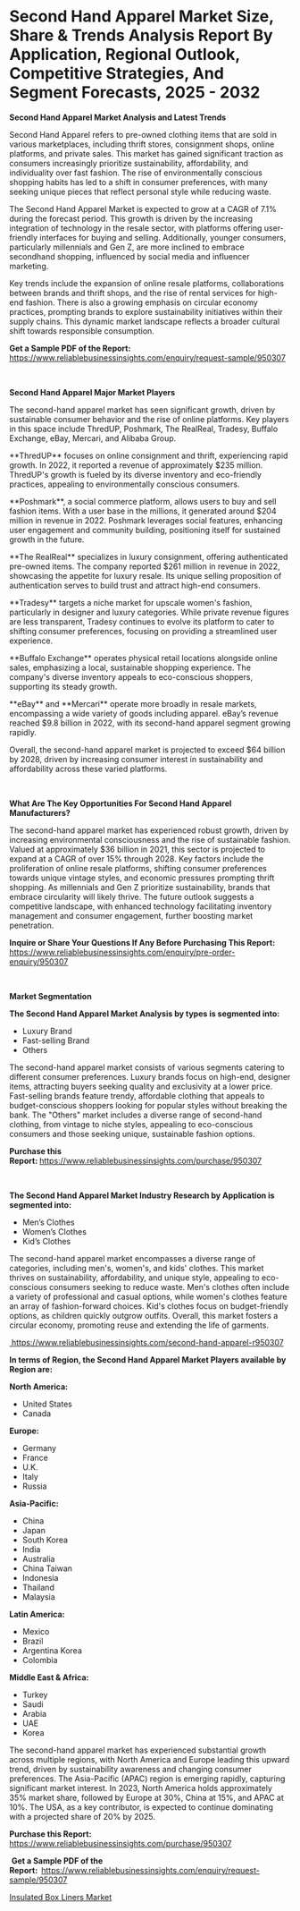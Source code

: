 <p><h1>Second Hand Apparel Market Size, Share & Trends Analysis Report By Application, Regional Outlook, Competitive Strategies, And Segment Forecasts, 2025 - 2032</h1></p><p><strong>Second Hand Apparel Market Analysis and Latest Trends</strong></p>
<p><p>Second Hand Apparel refers to pre-owned clothing items that are sold in various marketplaces, including thrift stores, consignment shops, online platforms, and private sales. This market has gained significant traction as consumers increasingly prioritize sustainability, affordability, and individuality over fast fashion. The rise of environmentally conscious shopping habits has led to a shift in consumer preferences, with many seeking unique pieces that reflect personal style while reducing waste.</p><p>The Second Hand Apparel Market is expected to grow at a CAGR of 7.1% during the forecast period. This growth is driven by the increasing integration of technology in the resale sector, with platforms offering user-friendly interfaces for buying and selling. Additionally, younger consumers, particularly millennials and Gen Z, are more inclined to embrace secondhand shopping, influenced by social media and influencer marketing.</p><p>Key trends include the expansion of online resale platforms, collaborations between brands and thrift shops, and the rise of rental services for high-end fashion. There is also a growing emphasis on circular economy practices, prompting brands to explore sustainability initiatives within their supply chains. This dynamic market landscape reflects a broader cultural shift towards responsible consumption.</p></p>
<p><strong>Get a Sample PDF of the Report:&nbsp;</strong> <a href="https://www.reliablebusinessinsights.com/enquiry/request-sample/950307?utm_campaign=2111&utm_medium=2&utm_source=Github&utm_content=ia&utm_term=05032025&utm_id=second-hand-apparel">https://www.reliablebusinessinsights.com/enquiry/request-sample/950307</a></p>
<p>&nbsp;</p>
<p><strong>Second Hand Apparel Major Market Players</strong></p>
<p><p>The second-hand apparel market has seen significant growth, driven by sustainable consumer behavior and the rise of online platforms. Key players in this space include ThredUP, Poshmark, The RealReal, Tradesy, Buffalo Exchange, eBay, Mercari, and Alibaba Group.</p><p>**ThredUP** focuses on online consignment and thrift, experiencing rapid growth. In 2022, it reported a revenue of approximately $235 million. ThredUP's growth is fueled by its diverse inventory and eco-friendly practices, appealing to environmentally conscious consumers.</p><p>**Poshmark**, a social commerce platform, allows users to buy and sell fashion items. With a user base in the millions, it generated around $204 million in revenue in 2022. Poshmark leverages social features, enhancing user engagement and community building, positioning itself for sustained growth in the future.</p><p>**The RealReal** specializes in luxury consignment, offering authenticated pre-owned items. The company reported $261 million in revenue in 2022, showcasing the appetite for luxury resale. Its unique selling proposition of authentication serves to build trust and attract high-end consumers.</p><p>**Tradesy** targets a niche market for upscale women's fashion, particularly in designer and luxury categories. While private revenue figures are less transparent, Tradesy continues to evolve its platform to cater to shifting consumer preferences, focusing on providing a streamlined user experience.</p><p>**Buffalo Exchange** operates physical retail locations alongside online sales, emphasizing a local, sustainable shopping experience. The company's diverse inventory appeals to eco-conscious shoppers, supporting its steady growth.</p><p>**eBay** and **Mercari** operate more broadly in resale markets, encompassing a wide variety of goods including apparel. eBay’s revenue reached $9.8 billion in 2022, with its second-hand apparel segment growing rapidly. </p><p>Overall, the second-hand apparel market is projected to exceed $64 billion by 2028, driven by increasing consumer interest in sustainability and affordability across these varied platforms.</p></p>
<p>&nbsp;</p>
<p><strong>What Are The Key Opportunities For Second Hand Apparel Manufacturers?</strong></p>
<p><p>The second-hand apparel market has experienced robust growth, driven by increasing environmental consciousness and the rise of sustainable fashion. Valued at approximately $36 billion in 2021, this sector is projected to expand at a CAGR of over 15% through 2028. Key factors include the proliferation of online resale platforms, shifting consumer preferences towards unique vintage styles, and economic pressures prompting thrift shopping. As millennials and Gen Z prioritize sustainability, brands that embrace circularity will likely thrive. The future outlook suggests a competitive landscape, with enhanced technology facilitating inventory management and consumer engagement, further boosting market penetration.</p></p>
<p><strong>Inquire or Share Your Questions If Any Before Purchasing This Report:</strong> <a href="https://www.reliablebusinessinsights.com/enquiry/pre-order-enquiry/950307?utm_campaign=2111&utm_medium=2&utm_source=Github&utm_content=ia&utm_term=05032025&utm_id=second-hand-apparel">https://www.reliablebusinessinsights.com/enquiry/pre-order-enquiry/950307</a></p>
<p>&nbsp;</p>
<p><strong>Market Segmentation</strong></p>
<p><strong>The Second Hand Apparel Market Analysis by types is segmented into:</strong></p>
<p><ul><li>Luxury Brand</li><li>Fast-selling Brand</li><li>Others</li></ul></p>
<p><p>The second-hand apparel market consists of various segments catering to different consumer preferences. Luxury brands focus on high-end, designer items, attracting buyers seeking quality and exclusivity at a lower price. Fast-selling brands feature trendy, affordable clothing that appeals to budget-conscious shoppers looking for popular styles without breaking the bank. The "Others" market includes a diverse range of second-hand clothing, from vintage to niche styles, appealing to eco-conscious consumers and those seeking unique, sustainable fashion options.</p></p>
<p><strong>Purchase this Report:&nbsp;</strong><a href="https://www.reliablebusinessinsights.com/purchase/950307?utm_campaign=2111&utm_medium=2&utm_source=Github&utm_content=ia&utm_term=05032025&utm_id=second-hand-apparel">https://www.reliablebusinessinsights.com/purchase/950307</a></p>
<p>&nbsp;</p>
<p><strong>The Second Hand Apparel Market Industry Research by Application is segmented into:</strong></p>
<p><ul><li>Men’s Clothes</li><li>Women’s Clothes</li><li>Kid’s Clothes</li></ul></p>
<p><p>The second-hand apparel market encompasses a diverse range of categories, including men's, women's, and kids' clothes. This market thrives on sustainability, affordability, and unique style, appealing to eco-conscious consumers seeking to reduce waste. Men's clothes often include a variety of professional and casual options, while women's clothes feature an array of fashion-forward choices. Kid's clothes focus on budget-friendly options, as children quickly outgrow outfits. Overall, this market fosters a circular economy, promoting reuse and extending the life of garments.</p></p>
<p><a href="https://www.reliablebusinessinsights.com/second-hand-apparel-r950307?utm_campaign=2111&utm_medium=2&utm_source=Github&utm_content=ia&utm_term=05032025&utm_id=second-hand-apparel">&nbsp;https://www.reliablebusinessinsights.com/second-hand-apparel-r950307</a></p>
<p><strong>In terms of Region, the Second Hand Apparel Market Players available by Region are:</strong></p>
<p>
    <p> <strong> North America: </strong>
        <ul>
            <li>United States</li>
            <li>Canada</li>
        </ul>
        </p> 
    <p> <strong> Europe: </strong>
        <ul>
            <li>Germany</li>
            <li>France</li>
            <li>U.K.</li>
            <li>Italy</li>
            <li>Russia</li>
        </ul>
        </p> 
    <p> <strong> Asia-Pacific: </strong>
        <ul>
            <li>China</li>
            <li>Japan</li>
            <li>South Korea</li>
            <li>India</li>
            <li>Australia</li>
            <li>China Taiwan</li>
            <li>Indonesia</li>
            <li>Thailand</li>
            <li>Malaysia</li>
        </ul>
        </p> 
    <p> <strong> Latin America: </strong>
        <ul>
            <li>Mexico</li>
            <li>Brazil</li>
            <li>Argentina Korea</li>
            <li>Colombia</li>
        </ul>
        </p> 
    <p> <strong> Middle East & Africa: </strong>
        <ul>
            <li>Turkey</li>
            <li>Saudi</li>
            <li>Arabia</li>
            <li>UAE</li>
            <li>Korea</li>
        </ul>
    </p>
    </p>
<p><p>The second-hand apparel market has experienced substantial growth across multiple regions, with North America and Europe leading this upward trend, driven by sustainability awareness and changing consumer preferences. The Asia-Pacific (APAC) region is emerging rapidly, capturing significant market interest. In 2023, North America holds approximately 35% market share, followed by Europe at 30%, China at 15%, and APAC at 10%. The USA, as a key contributor, is expected to continue dominating with a projected share of 20% by 2025.</p></p>
<p><strong>Purchase this Report: </strong><a href="https://www.reliablebusinessinsights.com/purchase/950307?utm_campaign=2111&utm_medium=2&utm_source=Github&utm_content=ia&utm_term=05032025&utm_id=second-hand-apparel">https://www.reliablebusinessinsights.com/purchase/950307</a></p>
<p>&nbsp;<strong>Get a Sample PDF of the Report:&nbsp;&nbsp;</strong><a href="https://www.reliablebusinessinsights.com/enquiry/request-sample/950307?utm_campaign=2111&utm_medium=2&utm_source=Github&utm_content=ia&utm_term=05032025&utm_id=second-hand-apparel">https://www.reliablebusinessinsights.com/enquiry/request-sample/950307</a></p>
<p><strong></strong></p>
<p><p><a href="https://github.com/OlenFleming68/Market-Research-Report-List-1/blob/main/insulated-box-liners-market.md?utm_campaign=2111&utm_medium=2&utm_source=Github&utm_content=ia&utm_term=05032025&utm_id=second-hand-apparel">Insulated Box Liners Market</a></p></p>